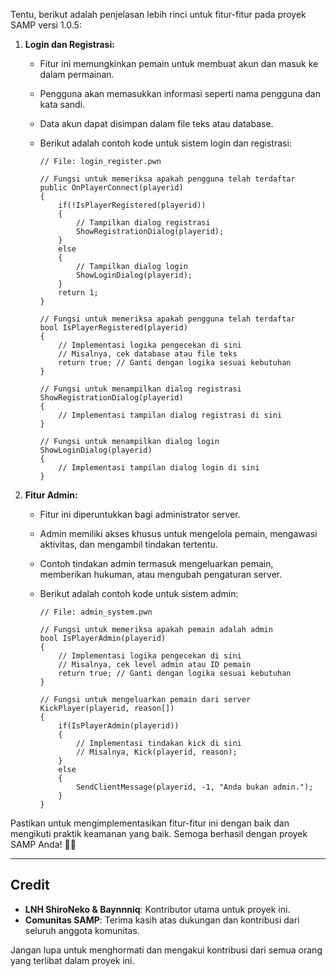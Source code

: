 Tentu, berikut adalah penjelasan lebih rinci untuk fitur-fitur pada proyek SAMP versi 1.0.5:

1. **Login dan Registrasi:**
   - Fitur ini memungkinkan pemain untuk membuat akun dan masuk ke dalam permainan.
   - Pengguna akan memasukkan informasi seperti nama pengguna dan kata sandi.
   - Data akun dapat disimpan dalam file teks atau database.
   - Berikut adalah contoh kode untuk sistem login dan registrasi:

     ```pawn
     // File: login_register.pwn

     // Fungsi untuk memeriksa apakah pengguna telah terdaftar
     public OnPlayerConnect(playerid)
     {
         if(!IsPlayerRegistered(playerid))
         {
             // Tampilkan dialog registrasi
             ShowRegistrationDialog(playerid);
         }
         else
         {
             // Tampilkan dialog login
             ShowLoginDialog(playerid);
         }
         return 1;
     }

     // Fungsi untuk memeriksa apakah pengguna telah terdaftar
     bool IsPlayerRegistered(playerid)
     {
         // Implementasi logika pengecekan di sini
         // Misalnya, cek database atau file teks
         return true; // Ganti dengan logika sesuai kebutuhan
     }

     // Fungsi untuk menampilkan dialog registrasi
     ShowRegistrationDialog(playerid)
     {
         // Implementasi tampilan dialog registrasi di sini
     }

     // Fungsi untuk menampilkan dialog login
     ShowLoginDialog(playerid)
     {
         // Implementasi tampilan dialog login di sini
     }
     ```

2. **Fitur Admin:**
   - Fitur ini diperuntukkan bagi administrator server.
   - Admin memiliki akses khusus untuk mengelola pemain, mengawasi aktivitas, dan mengambil tindakan tertentu.
   - Contoh tindakan admin termasuk mengeluarkan pemain, memberikan hukuman, atau mengubah pengaturan server.
   - Berikut adalah contoh kode untuk sistem admin:

     ```pawn
     // File: admin_system.pwn

     // Fungsi untuk memeriksa apakah pemain adalah admin
     bool IsPlayerAdmin(playerid)
     {
         // Implementasi logika pengecekan di sini
         // Misalnya, cek level admin atau ID pemain
         return true; // Ganti dengan logika sesuai kebutuhan
     }

     // Fungsi untuk mengeluarkan pemain dari server
     KickPlayer(playerid, reason[])
     {
         if(IsPlayerAdmin(playerid))
         {
             // Implementasi tindakan kick di sini
             // Misalnya, Kick(playerid, reason);
         }
         else
         {
             SendClientMessage(playerid, -1, "Anda bukan admin.");
         }
     }
     ```

Pastikan untuk mengimplementasikan fitur-fitur ini dengan baik dan mengikuti praktik keamanan yang baik. Semoga berhasil dengan proyek SAMP Anda! 🚗💨

---

## Credit

- **LNH ShiroNeko & Baynnniq**: Kontributor utama untuk proyek ini.
- **Comunitas SAMP**: Terima kasih atas dukungan dan kontribusi dari seluruh anggota komunitas.

Jangan lupa untuk menghormati dan mengakui kontribusi dari semua orang yang terlibat dalam proyek ini.
